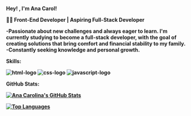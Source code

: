 <strong> Hey! <strong>, I'm Ana Carol!

👩‍💻 **Front-End Developer** | Aspiring Full-Stack Developer

-Passionate about new challenges and always eager to learn. I'm currently studying to become a full-stack developer, with the goal of creating solutions that bring comfort and financial stability to my family.
<br>
-Constantly seeking knowledge and personal growth.

Skills:

<img src="https://img.shields.io/badge/HTML5-E34F26?style=for-the-badge&logo=html5&logoColor=white" alt="html-logo">
<img src="https://img.shields.io/badge/CSS3-1572B6?style=for-the-badge&logo=css3&logoColor=white" alt="css-logo">
<img src="https://img.shields.io/badge/JavaScript-323330?style=for-the-badge&logo=javascript&logoColor=F7DF1E" alt="javascript-logo">

GitHub Stats:

[![Ana Carolina's GitHub Stats](https://github-readme-stats.vercel.app/api?username=anacarolfss&show_icons=true&theme=radical)](https://github.com/anuraghazra/github-readme-stats)

[![Top Languages](https://github-readme-stats.vercel.app/api/top-langs/?username=anacarolfss&layout=compact&theme=radical)](https://github.com/anuraghazra/github-readme-stats)
